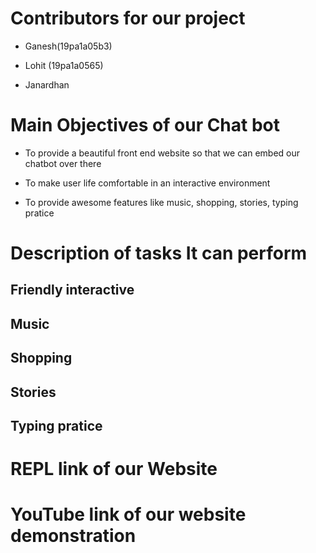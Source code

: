# Contributors for our project

* Ganesh(19pa1a05b3)

* Lohit (19pa1a0565)

* Janardhan 

#  Main Objectives of our Chat bot

* To provide a beautiful front end website so that we can embed our chatbot over there

* To make user life comfortable in an interactive environment

* To provide awesome features like music, shopping, stories, typing pratice

# Description of tasks It can perform

## Friendly interactive

## Music

## Shopping

## Stories

## Typing pratice

# REPL link of our Website

# YouTube link of our website demonstration
